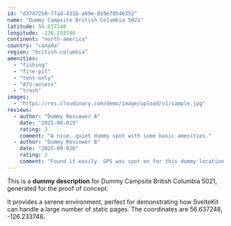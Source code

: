 ```yaml
---
id: "d3747250-77ad-431b-a69e-019e70546352"
name: "Dummy Campsite British Columbia 5021"
latitude: 56.637248
longitude: -126.233746
continent: "north-america"
country: "canada"
region: "british-columbia"
amenities:
  - "fishing"
  - "fire-pit"
  - "tent-only"
  - "ATV-access"
  - "trash"
images:
  - "https://res.cloudinary.com/demo/image/upload/v1/sample.jpg"
reviews:
  - author: "Dummy Reviewer A"
    date: "2025-08-019"
    rating: 3
    comment: "A nice, quiet dummy spot with some basic amenities."
  - author: "Dummy Reviewer B"
    date: "2025-09-026"
    rating: 2
    comment: "Found it easily. GPS was spot on for this dummy location."
---
```


This is a **dummy description** for Dummy Campsite British Columbia 5021, generated for the proof of concept.

It provides a serene environment, perfect for demonstrating how SvelteKit can handle a large number of static pages. The coordinates are 56.637248, -126.233746.
